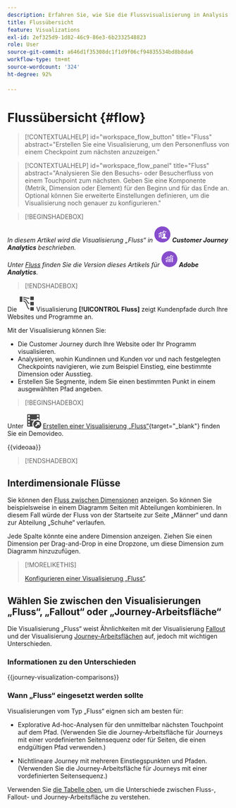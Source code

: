 ```yaml
---
description: Erfahren Sie, wie Sie die Flussvisualisierung in Analysis Workspace verwenden.
title: Flussübersicht
feature: Visualizations
exl-id: 2ef325d9-1d82-46c9-86e3-6b2332548823
role: User
source-git-commit: a646d1f35308dc1f1d9f06cf94835534bd8b8da6
workflow-type: tm+mt
source-wordcount: '324'
ht-degree: 92%

---
```


# Flussübersicht {#flow}

<!-- markdownlint-disable MD034 -->

>[!CONTEXTUALHELP]
>id="workspace_flow_button"
>title="Fluss"
>abstract="Erstellen Sie eine Visualisierung, um den Personenfluss von einem Checkpoint zum nächsten anzuzeigen."

>[!CONTEXTUALHELP]
>id="workspace_flow_panel"
>title="Fluss"
>abstract="Analysieren Sie den Besuchs- oder Besucherfluss von einem Touchpoint zum nächsten. Geben Sie eine Komponente (Metrik, Dimension oder Element) für den Beginn und für das Ende an. Optional können Sie erweiterte Einstellungen definieren, um die Visualisierung noch genauer zu konfigurieren."

<!-- markdownlint-enable MD034 -->


>[!BEGINSHADEBOX]

_In diesem Artikel wird die Visualisierung „Fluss“ in_ ![CustomerJourneyAnalytics](/help/assets/icons/CustomerJourneyAnalytics.svg) _**Customer Journey Analytics** beschrieben._<br/>_Unter [Fluss](https://experienceleague.adobe.com/de/docs/analytics/analyze/analysis-workspace/visualizations/flow/flow) finden Sie die Version dieses Artikels für_ ![AdobeAnalytics](/help/assets/icons/AdobeAnalytics.svg) _**Adobe Analytics**._

>[!ENDSHADEBOX]


Die ![GraphPathing](/help/assets/icons/GraphPathing.svg) Visualisierung **[!UICONTROL Fluss]** zeigt Kundenpfade durch Ihre Websites und Programme an.

Mit der Visualisierung können Sie:

* Die Customer Journey durch Ihre Website oder Ihr Programm visualisieren.
* Analysieren, wohin Kundinnen und Kunden vor und nach festgelegten Checkpoints navigieren, wie zum Beispiel Einstieg, eine bestimmte Dimension oder Ausstieg.
* Erstellen Sie Segmente, indem Sie einen bestimmten Punkt in einem ausgewählten Pfad angeben.


>[!BEGINSHADEBOX]

Unter ![VideoCheckedOut](/help/assets/icons/VideoCheckedOut.svg) [Erstellen einer Visualisierung „Fluss“](https://video.tv.adobe.com/v/346063/?quality=12&learn=on){target="_blank"} finden Sie ein Demovideo.

{{videoaa}}

>[!ENDSHADEBOX]


## Interdimensionale Flüsse

Sie können den [Fluss zwischen Dimensionen](/help/analysis-workspace/visualizations/c-flow/multi-dimensional-flow.md) anzeigen. So können Sie beispielsweise in einem Diagramm Seiten mit Abteilungen kombinieren. In diesem Fall würde der Fluss von der Startseite zur Seite „Männer“ und dann zur Abteilung „Schuhe“ verlaufen.

Jede Spalte könnte eine andere Dimension anzeigen. Ziehen Sie einen Dimension per Drag-and-Drop in eine Dropzone, um diese Dimension zum Diagramm hinzuzufügen.

>[!MORELIKETHIS]
>
>[Konfigurieren einer Visualisierung „Fluss“](/help/analysis-workspace/visualizations/c-flow/create-flow.md).
>

## Wählen Sie zwischen den Visualisierungen „Fluss“, „Fallout“ oder „Journey-Arbeitsfläche“

Die Visualisierung „Fluss“ weist Ähnlichkeiten mit der Visualisierung [Fallout](/help/analysis-workspace/visualizations/fallout/fallout-flow.md) und der Visualisierung [Journey-Arbeitsflächen](/help/analysis-workspace/visualizations/journey-canvas/journey-canvas.md) auf, jedoch mit wichtigen Unterschieden.

### Informationen zu den Unterschieden

<!-- Information in this snippet is shared between Journey canvas, Fallout, and Flow visualization docs -->

{{journey-visualization-comparisons}}

### Wann „Fluss“ eingesetzt werden sollte

Visualisierungen vom Typ „Fluss“ eignen sich am besten für:

* Explorative Ad-hoc-Analysen für den unmittelbar nächsten Touchpoint auf dem Pfad. (Verwenden Sie die Journey-Arbeitsfläche für Journeys mit einer vordefinierten Seitensequenz oder für Seiten, die einen endgültigen Pfad verwenden.)

* Nichtlineare Journey mit mehreren Einstiegspunkten und Pfaden. (Verwenden Sie die Journey-Arbeitsfläche für Journeys mit einer vordefinierten Seitensequenz.)

Verwenden Sie [die Tabelle oben](#understand-the-differences), um die Unterschiede zwischen Fluss-, Fallout- und Journey-Arbeitsfläche zu verstehen.

